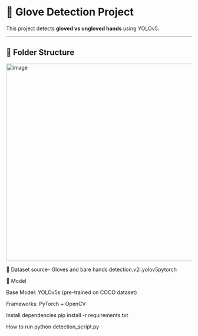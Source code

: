 # 🧤 Glove Detection Project

This project detects **gloved vs ungloved hands** using YOLOv5.

---

## 📂 Folder Structure

<img width="957" height="535" alt="image" src="https://github.com/user-attachments/assets/d4c3e0ea-9ec7-47c2-be85-d74e5da7340f" />

📂 Dataset
source- Gloves and bare hands detection.v2i.yolov5pytorch


🧠 Model

Base Model: YOLOv5s (pre-trained on COCO dataset)

Frameworks: PyTorch + OpenCV

Install dependencies
pip install -r requirements.txt

How to run
python detection_script.py
